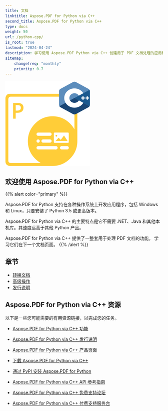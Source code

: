 ```yaml
---
title: 文档
linktitle: Aspose.PDF for Python via C++
second_title: Aspose.PDF for Python via C++
type: docs
weight: 50
url: /python-cpp/
is_root: true
lastmod: "2024-04-24"
description: 学习使用 Aspose.PDF Python via C++ 创建用于 PDF 文档处理的应用程序，适用于任何平台的 Python。浏览教程、示例代码等。
sitemap:
    changefreq: "monthly"
    priority: 0.7
---
```


![Aspose.PDF for Python via C++ logo image](aspose_pdf-for-python-cpp.png)

## 欢迎使用 Aspose.PDF for Python via C++

{{% alert color="primary" %}}

Aspose.PDF for Python 支持在各种操作系统上开发应用程序，包括 Windows 和 Linux，只要安装了 Python 3.5 或更高版本。

Aspose.PDF for Python via C++ 的主要特点是它不需要 .NET、Java 和其他本机库。其速度远高于其他 Python 产品。

Aspose.PDF for Python via C++ 提供了一整套用于处理 PDF 文档的功能。
 学习它们在下一个文档页面。
{{% /alert %}}

## 章节

- [转换文档](/pdf/python-cpp/converting/)
- [高级操作](/pdf/python-cpp/advanced-operations/)
- [发行说明](https://releases.aspose.com/pdf/pythoncpp/)

## Aspose.PDF for Python via C++ 资源

以下是一些您可能需要的有用资源链接，以完成您的任务。

- [Aspose.PDF for Python via C++ 功能](/pdf/python-cpp/key-features/)
- [Aspose.PDF for Python via C++ 发行说明](https://releases.aspose.com/pdf/pythoncpp/)
- [Aspose.PDF for Python via C++ 产品页面](https://products.aspose.com/pdf/python-cpp/)
- [下载 Aspose.PDF for Python via C++](https://releases.aspose.com/pdf/pythoncpp/)
- [通过 PyPI 安装 Aspose.PDF for Python](https://pypi.org/project/aspose-pdf-cpp-for-python/)
- [Aspose.PDF for Python via C++ API 参考指南](https://reference.aspose.com/pdf/python-cpp/)
- [Aspose.PDF for Python via C++ 免费支持论坛](https://forum.aspose.com/c/pdf/10)

- [Aspose.PDF for Python via C++ 付费支持服务台](https://helpdesk.aspose.com/)